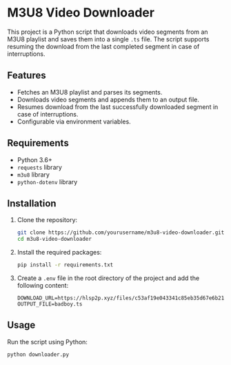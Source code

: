 # M3U8 Video Downloader

This project is a Python script that downloads video segments from an M3U8 playlist and saves them into a single `.ts` file. The script supports resuming the download from the last completed segment in case of interruptions.

## Features

- Fetches an M3U8 playlist and parses its segments.
- Downloads video segments and appends them to an output file.
- Resumes download from the last successfully downloaded segment in case of interruptions.
- Configurable via environment variables.

## Requirements

- Python 3.6+
- `requests` library
- `m3u8` library
- `python-dotenv` library

## Installation

1. Clone the repository:
    ```sh
    git clone https://github.com/yourusername/m3u8-video-downloader.git
    cd m3u8-video-downloader
    ```

2. Install the required packages:
    ```sh
    pip install -r requirements.txt
    ```

3. Create a `.env` file in the root directory of the project and add the following content:
    ```env
    DOWNLOAD_URL=https://hlsp2p.xyz/files/c53af19e043341c85eb35d67e6b21ac9_1080p.txt
    OUTPUT_FILE=badboy.ts
    ```

## Usage

Run the script using Python:
```sh
python downloader.py
